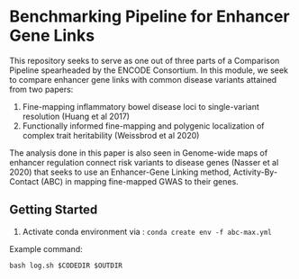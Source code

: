 # Benchmarking Pipeline for Enhancer Gene Links 

This repository seeks to serve as one out of three parts of a Comparison Pipeline spearheaded by the ENCODE Consortium. In this module, we seek to compare enhancer gene links with common disease variants attained from two papers: 
1. Fine-mapping inflammatory bowel disease loci to single-variant resolution (Huang et al 2017)
2. Functionally informed fine-mapping and polygenic localization of complex trait heritability (Weissbrod et al 2020)

The analysis done in this paper is also seen in Genome-wide maps of enhancer regulation connect risk variants to disease genes (Nasser et al 2020) that seeks to use an Enhancer-Gene Linking method, Activity-By-Contact (ABC) in mapping fine-mapped GWAS to their genes. 

## Getting Started
1. Activate conda environment via : `conda create env -f abc-max.yml`


Example command:
```
bash log.sh $CODEDIR $OUTDIR
```
